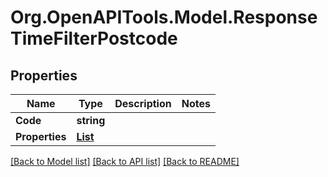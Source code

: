# Org.OpenAPITools.Model.ResponseTimeFilterPostcode

## Properties

Name | Type | Description | Notes
------------ | ------------- | ------------- | -------------
**Code** | **string** |  | 
**Properties** | [**List<ResponseTimeFilterPostcodesProperties>**](ResponseTimeFilterPostcodesProperties.md) |  | 

[[Back to Model list]](../README.md#documentation-for-models) [[Back to API list]](../README.md#documentation-for-api-endpoints) [[Back to README]](../README.md)

